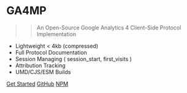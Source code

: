 # GA4MP

> > An Open-Source Google Analytics 4 Client-Side Protocol Implementation 

- Lightweight < 4kb (compressed)
- Full Protocol Documentation
- Session Managing ( session_start, first_visits )
- Attribution Tracking
- UMD/CJS/ESM Builds

[Get Started](#main)
[GitHub](https://github.com/analytics-debugger/ga4mp)
[NPM](https://www.npmjs.com/package/@analytics-debugger/ga4mp)
